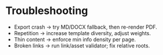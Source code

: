 # Troubleshooting
- Export crash → try MD/DOCX fallback, then re-render PDF.
- Repetition → increase template diversity, adjust weights.
- Thin content → enforce min info density per page.
- Broken links → run link/asset validator; fix relative roots.
